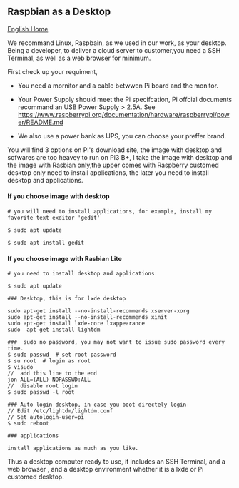 ## Raspbian as a Desktop

[English Home](https://github.com/tacticlink/cheapdigital/blob/master/README_en.md)

We recommand Linux, Raspbain, as we used in our work, as your desktop. Being a developer, to deliver a cloud server to customer,you need a SSH Terminal,  as well as a web browser for minimum.

First check up your requiment,

- You need a mornitor and a cable betwwen Pi board and the monitor.

- Your Power Supply should meet the Pi specifcation, Pi offcial documents recommand an USB Power Supply > 2.5A. See https://www.raspberrypi.org/documentation/hardware/raspberrypi/power/README.md

- We also use a power bank as UPS, you can choose your preffer brand.

You will find 3 options on Pi's download site, the image with desktop and sofwares are too heavey to run on Pi3 B+, I take the image with desktop and the image with Rasbian only,the upper comes with Raspberry customed desktop only need to install applications, the later you need to install  desktop and applications.

#### If you choose image with desktop

	# you will need to install applications, for example, install my favorite text exditor 'gedit' 

	$ sudo apt update

	$ sudo apt install gedit


#### If you choose image with Rasbian Lite

	# you need to install desktop and applications

	$ sudo apt update

	### Desktop, this is for lxde desktop

	sudo apt-get install --no-install-recommends xserver-xorg
	sudo apt-get install --no-install-recommends xinit
	sudo apt-get install lxde-core lxappearance
	sudo  apt-get install lightdm

	###  sudo no password, you may not want to issue sudo password every time.
	$ sudo passwd  # set root password
	$ su root  # login as root
	$ visudo
	//  add this line to the end
	jon ALL=(ALL) NOPASSWD:ALL
	//  disable root login
	$ sudo passwd -l root

	### Auto login desktop, in case you boot directely login
	// Edit /etc/lightdm/lightdm.conf
	// Set autologin-user=pi
	$ sudo reboot

	### applications

	install applications as much as you like.

Thus a desktop computer ready to use, it includes an SSH Terminal, and a web browser , and a desktop environment whether it is a lxde or Pi customed desktop.
